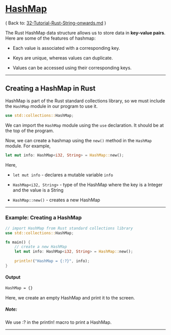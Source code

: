 # [HashMap](https://www.programiz.com/rust/hashmap)

( Back to: [32-Tutorial-Rust-String-onwards.md](/documentation/32-Tutorial-Rust-String-onwards.md) )

The Rust HashMap data structure allows us to store data in **key-value pairs**. Here are some of the features of hashmap:

- Each value is associated with a corresponding key.

- Keys are unique, whereas values can duplicate.

- Values can be accessed using their corresponding keys.

____

## Creating a HashMap in Rust

HashMap is part of the Rust standard collections library, so we must include the `HashMap` module in our program to use it.

```rust
use std::collections::HashMap;
```

We can import the `HashMap` module using the `use` declaration. It should be at the top of the program.

Now, we can create a hashmap using the `new()` method in the `HashMap` module. For example,

```rust
let mut info: HashMap<i32, String> = HashMap::new();
```

Here,

- `let mut info` - declares a mutable variable `info`

- `HashMap<i32, String>` - type of the HashMap where the key is a Integer and the value is a String

- `HashMap::new()` - creates a new HashMap

____

### Example: Creating a HashMap

```rust
// import HashMap from Rust standard collections library
use std::collections::HashMap;

fn main() {
    // create a new HashMap
    let mut info: HashMap<i32, String> = HashMap::new();
    
    println!("HashMap = {:?}", info);
}
```

#### Output

```bash
HashMap = {}
```

Here, we create an empty HashMap and print it to the screen.

##### Note:

We use :? in the println! macro to print a HashMap.

____
